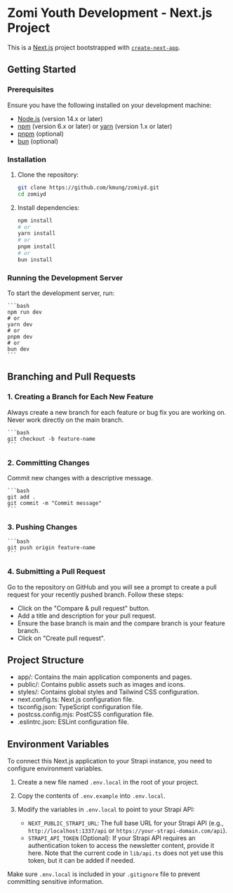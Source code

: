 # Zomi Youth Development - Next.js Project

This is a [Next.js](https://nextjs.org) project bootstrapped with [`create-next-app`](https://nextjs.org/docs/app/api-reference/cli/create-next-app).

## Getting Started

### Prerequisites

Ensure you have the following installed on your development machine:

- [Node.js](https://nodejs.org/) (version 14.x or later)
- [npm](https://www.npmjs.com/) (version 6.x or later) or [yarn](https://yarnpkg.com/) (version 1.x or later)
- [pnpm](https://pnpm.io/) (optional)
- [bun](https://bun.sh/) (optional)

### Installation

1. Clone the repository:

   ```bash
   git clone https://github.com/kmung/zomiyd.git
   cd zomiyd
   ```

2. Install dependencies:

   ```bash
   npm install
   # or
   yarn install
   # or
   pnpm install
   # or
   bun install
   ```

### Running the Development Server

To start the development server, run:

    ```bash
    npm run dev
    # or
    yarn dev
    # or
    pnpm dev
    # or
    bun dev
    ```

## Branching and Pull Requests

### 1. Creating a Branch for Each New Feature

Always create a new branch for each feature or bug fix you are working on. Never work directly on the main branch.

    ```bash
    git checkout -b feature-name
    ```

### 2. Committing Changes

Commit new changes with a descriptive message.

    ```bash
    git add .
    git commit -m "Commit message"
    ```

### 3. Pushing Changes

    ```bash
    git push origin feature-name
    ```

### 4. Submitting a Pull Request

Go to the repository on GitHub and you will see a prompt to create a pull request for your recently pushed branch. Follow these steps:

- Click on the "Compare & pull request" button.
- Add a title and description for your pull request.
- Ensure the base branch is main and the compare branch is your feature branch.
- Click on "Create pull request".

## Project Structure

- app/: Contains the main application components and pages.
- public/: Contains public assets such as images and icons.
- styles/: Contains global styles and Tailwind CSS configuration.
- next.config.ts: Next.js configuration file.
- tsconfig.json: TypeScript configuration file.
- postcss.config.mjs: PostCSS configuration file.
- .eslintrc.json: ESLint configuration file.

## Environment Variables

To connect this Next.js application to your Strapi instance, you need to configure environment variables.

1.  Create a new file named `.env.local` in the root of your project.
2.  Copy the contents of `.env.example` into `.env.local`.
3.  Modify the variables in `.env.local` to point to your Strapi API:

    - `NEXT_PUBLIC_STRAPI_URL`: The full base URL for your Strapi API (e.g., `http://localhost:1337/api` or `https://your-strapi-domain.com/api`).
    - `STRAPI_API_TOKEN` (Optional): If your Strapi API requires an authentication token to access the newsletter content, provide it here. Note that the current code in `lib/api.ts` does not yet use this token, but it can be added if needed.

Make sure `.env.local` is included in your `.gitignore` file to prevent committing sensitive information.
